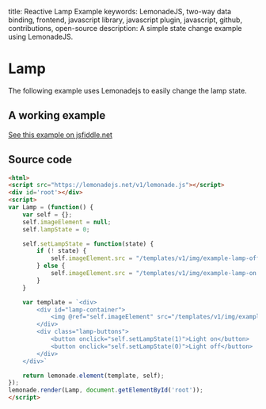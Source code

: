 title: Reactive Lamp Example
keywords: LemonadeJS, two-way data binding, frontend, javascript library, javascript plugin, javascript, github, contributions, open-source
description: A simple state change example using LemonadeJS.

Lamp
====

The following example uses Lemonadejs to easily change the lamp state.  
  

A working example
-----------------

[See this example on jsfiddle.net](https://jsfiddle.net/spreadsheet/btr1Lg6h/)

  

Source code
-----------

```html
<html>
<script src="https://lemonadejs.net/v1/lemonade.js"></script>
<div id='root'></div>
<script>
var Lamp = (function() {
    var self = {};
    self.imageElement = null;
    self.lampState = 0;

    self.setLampState = function(state) {
        if (! state) {
            self.imageElement.src = "/templates/v1/img/example-lamp-off.jpg";
        } else {
            self.imageElement.src = "/templates/v1/img/example-lamp-on.jpg";
        }
    }

    var template = `<div>
        <div id="lamp-container">
            <img @ref="self.imageElement" src="/templates/v1/img/example-lamp-off.jpg" alt="lamp">
        </div>
        <div class="lamp-buttons">
            <button onclick="self.setLampState(1)">Light on</button>
            <button onclick="self.setLampState(0)">Light off</button>
        </div>
    </div>`

    return lemonade.element(template, self);
});
lemonade.render(Lamp, document.getElementById('root'));
</script>
```